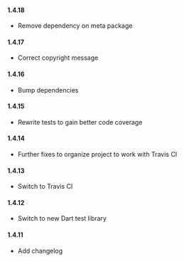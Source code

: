 #### 1.4.18
* Remove dependency on meta package 

#### 1.4.17
* Correct copyright message

#### 1.4.16
* Bump dependencies

#### 1.4.15
* Rewrite tests to gain better code coverage

#### 1.4.14
* Further fixes to organize project to work with Travis CI

#### 1.4.13
* Switch to Travis CI

#### 1.4.12
* Switch to new Dart test library

#### 1.4.11
* Add changelog
